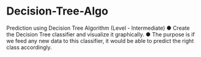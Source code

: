 # Decision-Tree-Algo
Prediction using Decision Tree  Algorithm (Level - Intermediate)  ● Create the Decision Tree classifier and visualize it graphically. ● The purpose is if we feed any new data to this classifier, it would be able to predict the right class accordingly.
